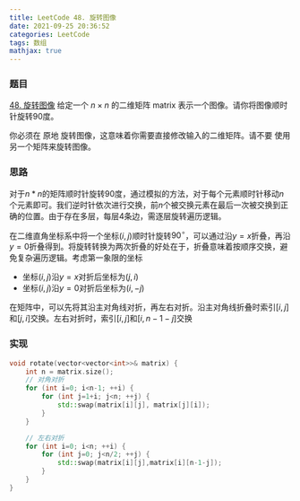 ```yaml
---
title: LeetCode 48. 旋转图像
date: 2021-09-25 20:36:52
categories: LeetCode
tags: 数组
mathjax: true
---
```


### 题目
[48. 旋转图像](https://leetcode-cn.com/problems/rotate-image/)
给定一个 $n×n$ 的二维矩阵 matrix 表示一个图像。请你将图像顺时针旋转$90$度。  
<!-- more -->
你必须在 原地 旋转图像，这意味着你需要直接修改输入的二维矩阵。请不要 使用另一个矩阵来旋转图像。

### 思路
对于$n*n$的矩阵顺时针旋转$90$度，通过模拟的方法，对于每个元素顺时针移动$n$个元素即可。我们逆时针依次进行交换，前$n$个被交换元素在最后一次被交换到正确的位置。由于存在多层，每层4条边，需逐层旋转遍历逻辑。

在二维直角坐标系中将一个坐标$(i,j)$顺时针旋转$90^{\circ}$，可以通过沿$y=x$折叠，再沿$y=0$折叠得到。将旋转转换为两次折叠的好处在于，折叠意味着按顺序交换，避免复杂遍历逻辑。考虑第一象限的坐标

- 坐标$(i,j)$沿$y=x$对折后坐标为$(j,i)$
- 坐标$(i,j)$沿$y=0$对折后坐标为$(i,-j)$

在矩阵中，可以先将其沿主对角线对折，再左右对折。沿主对角线折叠时索引$[i,j]$和$[j,i]$交换。左右对折时，索引$[i,j]$和$[i,n-1-j]$交换

### 实现
``` cpp
void rotate(vector<vector<int>>& matrix) {
    int n = matrix.size();
    // 对角对折
    for (int i=0; i<n-1; ++i) {
        for (int j=1+i; j<n; ++j) {
            std::swap(matrix[i][j], matrix[j][i]);
        }
    }

    // 左右对折
    for (int i=0; i<n; ++i) {
        for (int j=0; j<n/2; ++j) {
            std::swap(matrix[i][j],matrix[i][n-1-j]);
        }
    }
}
```

